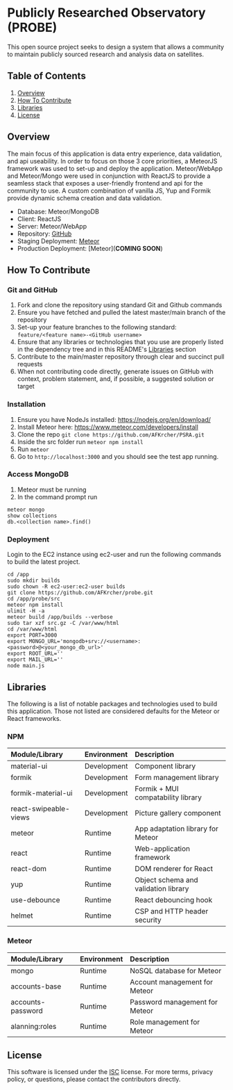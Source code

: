 # Publicly Researched Observatory (PROBE)

This open source project seeks to design a system that allows a community to maintain publicly sourced research and analysis data on satellites.

## Table of Contents

1.  [Overview](#Overview)
2.  [How To Contribute](#How-To-Contribute)
3.  [Libraries](#Libraries)
4.  [License](#License)

## Overview

The main focus of this application is data entry experience, data validation, and api useability. In order to focus on those 3 core priorities, a MeteorJS framework was used to set-up and deploy the application. Meteor/WebApp and Meteor/Mongo were used in conjunction with ReactJS to provide a seamless stack that exposes a user-friendly frontend and api for the community to use. A custom combination of vanilla JS, Yup and Formik provide dynamic schema creation and data validation.

- Database: Meteor/MongoDB
- Client: ReactJS
- Server: Meteor/WebApp
- Repository: [GitHub](https://github.com/AFKrcher/PSRA)
- Staging Deployment: [Meteor](http://probe.meteorapp.com/)
- Production Deployment: [Meteor](**COMING SOON**)

## How To Contribute

### Git and GitHub

1. Fork and clone the repository using standard Git and Github commands
2. Ensure you have fetched and pulled the latest master/main branch of the repository
3. Set-up your feature branches to the following standard: `feature/<feature name>-<GitHub username>`
4. Ensure that any libraries or technologies that you use are properly listed in the dependency tree and in this README's [Libraries](#Libraries) section
5. Contribute to the main/master repository through clear and succinct pull requests
6. When not contributing code directly, generate issues on GitHub with context, problem statement, and, if possible, a suggested solution or target

### Installation

1. Ensure you have NodeJs installed: https://nodejs.org/en/download/
2. Install Meteor here: https://www.meteor.com/developers/install
3. Clone the repo `git clone https://github.com/AFKrcher/PSRA.git`
4. Inside the src folder run `meteor npm install`
5. Run `meteor`
6. Go to `http://localhost:3000` and you should see the test app running.

### Access MongoDB

1. Meteor must be running
2. In the command prompt run
```
meteor mongo
show collections
db.<collection name>.find()
```

### Deployment

Login to the EC2 instance using ec2-user and run the following commands to build the latest project.

```
cd /app
sudo mkdir builds
sudo chown -R ec2-user:ec2-user builds
git clone https://github.com/AFKrcher/probe.git
cd /app/probe/src
meteor npm install
ulimit -H -a
meteor build /app/builds --verbose
sudo tar xzf src.gz -C /var/www/html
cd /var/www/html
export PORT=3000
export MONGO_URL='mongodb+srv://<username>:<password>@<your_mongo_db_url>'
export ROOT_URL=''
export MAIL_URL=''
node main.js
```

## Libraries

The following is a list of notable packages and technologies used to build this application. Those not listed are considered defaults for the Meteor or React frameworks.

### NPM

| Module/Library        | Environment | Description                          |
| :-------------------- | :---------- | :----------------------------------- |
| material-ui           | Development | Component library                    |
| formik                | Development | Form management library              |
| formik-material-ui    | Development | Formik + MUI compatability library   |
| react-swipeable-views | Development | Picture gallery component            |
| meteor                | Runtime     | App adaptation library for Meteor    |
| react                 | Runtime     | Web-application framework            |
| react-dom             | Runtime     | DOM renderer for React               |
| yup                   | Runtime     | Object schema and validation library |
| use-debounce          | Runtime     | React debouncing hook                |
| helmet                | Runtime     | CSP and HTTP header security         |

### Meteor

| Module/Library    | Environment | Description                    |
| :---------------- | :---------- | :----------------------------- |
| mongo             | Runtime     | NoSQL database for Meteor      |
| accounts-base     | Runtime     | Account management for Meteor  |
| accounts-password | Runtime     | Password management for Meteor |
| alanning:roles    | Runtime     | Role management for Meteor     |

## License

This software is licensed under the [ISC](./LICENSE) license. For more terms, privacy policy, or questions, please contact the contributors directly.
